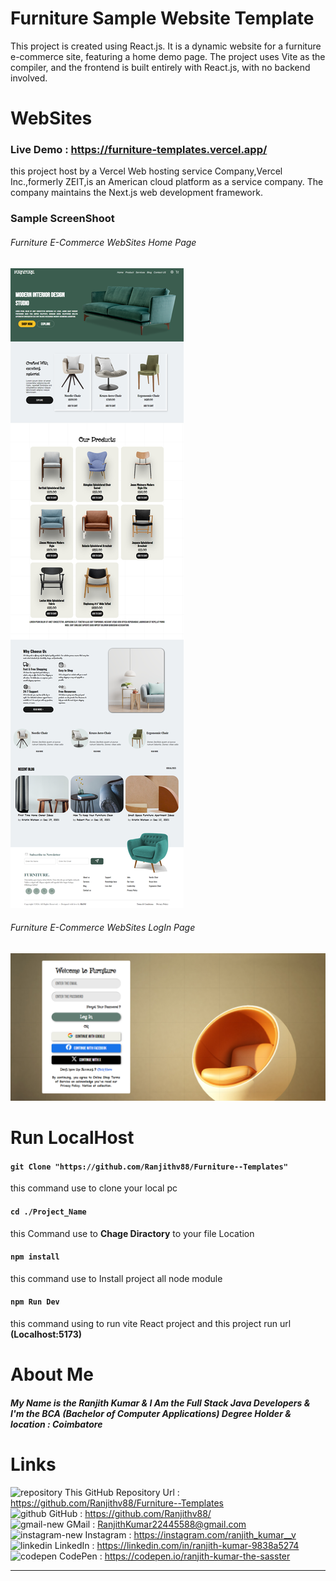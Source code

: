 # Furniture Sample Website Template
This project is created using React.js. It is a dynamic website for a furniture e-commerce site, featuring a home demo page. The project uses Vite as the compiler, and the frontend is built entirely with React.js, with no backend involved.

# WebSites 
### Live Demo : <https://furniture-templates.vercel.app/>
<p>this project host by a Vercel Web hosting service Company,Vercel Inc.,formerly ZEIT,is an American cloud platform as a service company. The company maintains the Next.js web development framework.</p>

### Sample ScreenShoot 
###### Furniture E-Commerce WebSites Home Page <br>
![](https://raw.githubusercontent.com/Ranjithv88/Furniture--Templates/refs/heads/master/ScreenShot/Furniture%20Home%20sample%20.png)
###### Furniture E-Commerce WebSites LogIn Page <br>
![](https://raw.githubusercontent.com/Ranjithv88/Furniture--Templates/refs/heads/master/ScreenShot/Furniture%20LogIn%20page%20sample.png)

# Run LocalHost

#### `git Clone "https://github.com/Ranjithv88/Furniture--Templates"` <br> 
this command use to clone your local pc

#### `cd ./Project_Name`<br>
this Command use to **Chage Diractory** to your file Location <br>

#### `npm install`<br>
this command use to Install project all node module<br>

#### `npm Run Dev`<br>
this command using to run vite React project and this project run url **(Localhost:5173)** <br>

# About Me 
##### My Name is the Ranjith Kumar & I Am the Full Stack Java Developers & I'm the BCA (Bachelor of Computer Applications) Degree Holder & location : Coimbatore 

# Links 
<img width="28" height="28" src="https://img.icons8.com/ios/50/repository.png" alt="repository"/> This GitHub Repository Url : <https://github.com/Ranjithv88/Furniture--Templates> <br>
<img width="28" height="28" src="https://img.icons8.com/glyph-neue/64/github.png" alt="github"/> GitHub : <https://github.com/Ranjithv88/> <br>
<img width="28" height="28" src="https://img.icons8.com/bubbles/50/gmail-new.png" alt="gmail-new"/> GMail : <RanjithKumar22445588@gmail.com> <br>
<img width="28" height="28" src="https://img.icons8.com/fluency/50/instagram-new.png" alt="instagram-new"/> Instagram : <https://instagram.com/ranjith_kumar__v> <br>
<img width="28" height="28" src="https://img.icons8.com/color/50/linkedin.png" alt="linkedin"/> LinkedIn : <https://linkedin.com/in/ranjith-kumar-9838a5274> <br>
<img width="28" height="28" src="https://img.icons8.com/ios-filled/50/codepen.png" alt="codepen"/> CodePen : <https://codepen.io/ranjith-kumar-the-sasster> <br>

---

